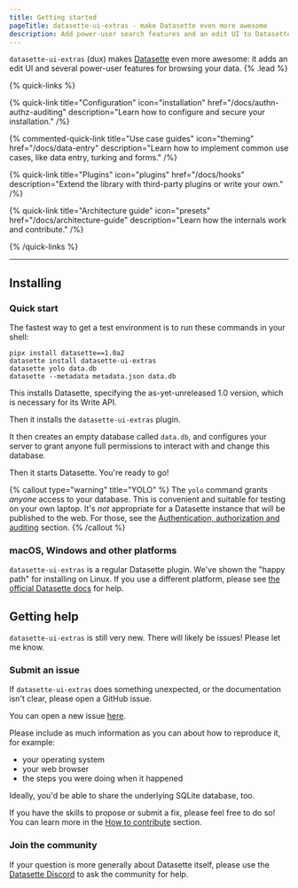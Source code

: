```yaml
---
title: Getting started
pageTitle: datasette-ui-extras - make Datasette even more awesome
description: Add power-user search features and an edit UI to Datasette.
---
```


`datasette-ui-extras` (dux) makes [Datasette](https://datasette.io/) even more awesome: it adds an edit UI and several power-user features for browsing your data. {% .lead %}

{% quick-links %}

{% quick-link title="Configuration" icon="installation" href="/docs/authn-authz-auditing" description="Learn how to configure and secure your installation." /%}

{% commented-quick-link title="Use case guides" icon="theming" href="/docs/data-entry" description="Learn how to implement common use cases, like data entry, turking and forms." /%}

{% quick-link title="Plugins" icon="plugins" href="/docs/hooks" description="Extend the library with third-party plugins or write your own." /%}

{% quick-link title="Architecture guide" icon="presets" href="/docs/architecture-guide" description="Learn how the internals work and contribute." /%}


{% /quick-links %}

---

## Installing


### Quick start

The fastest way to get a test environment is to run these commands in your shell:

```shell
pipx install datasette==1.0a2
datasette install datasette-ui-extras
datasette yolo data.db
datasette --metadata metadata.json data.db
```

This installs Datasette, specifying the as-yet-unreleased 1.0 version, which is necessary for its Write API.

Then it installs the `datasette-ui-extras` plugin.

It then creates an empty database called `data.db`, and configures your server to grant anyone full permissions to interact with and change this database.

Then it starts Datasette. You're ready to go!

{% callout type="warning" title="YOLO" %}
The `yolo` command grants _anyone_ access to your database. This is convenient and suitable for testing on your own laptop. It's _not_ appropriate for a Datasette instance that will be published to the web. For those, see the [Authentication, authorization and auditing](/docs/authn-authz-auditing) section.
{% /callout %}

### macOS, Windows and other platforms

`datasette-ui-extras` is a regular Datasette plugin. We've shown the "happy path" for installing on Linux. If you use a different platform, please see [the official Datasette docs](https://docs.datasette.io/en/stable/installation.html) for help.

## Getting help

`datasette-ui-extras` is still very new. There will likely be issues! Please let me know.

### Submit an issue

If `datasette-ui-extras` does something unexpected, or the documentation isn't clear, please open a GitHub issue.

You can open a new issue [here](https://github.com/cldellow/datasette-ui-extras/issues/new).

Please include as much information as you can about how to reproduce it, for example:

- your operating system
- your web browser
- the steps you were doing when it happened

Ideally, you'd be able to share the underlying SQLite database, too.

If you have the skills to propose or submit a fix, please feel free to do so! You can learn more in the [How to contribute](/docs/how-to-contribute) section.

### Join the community

If your question is more generally about Datasette itself, please use the [Datasette Discord](https://datasette.io/discord) to ask the community for help.
